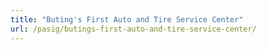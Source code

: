 ```yaml
---
title: "Buting's First Auto and Tire Service Center"
url: /pasig/butings-first-auto-and-tire-service-center/
---
```

